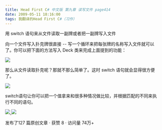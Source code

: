 ```yaml
---
title: Head First C# 中文版 第九章 读写文件 page414
date: 2009-05-11 18:16:00
tags: 我翻译的Head First C#（习作）
---
```

用  switch  语句来从文件读取一副牌或者把一副牌写入文件

  

向一个文件写入扑克牌很直接  \--  写一个循环来把每张牌的名称写入文件就可以了。你可以把下面的方法写入  Deck  类来完成上面提到的功能：

  

![](https://p-blog.csdn.net/images/p_blog_csdn_net/cuipengfei1/EntryImages/20090511/2009-05-11_13-03-44.jpg)

那么从文件读取扑克呢？那就不那么简单了。这时  switch  语句就会显得很方便了。

  

![](https://p-blog.csdn.net/images/p_blog_csdn_net/cuipengfei1/EntryImages/20090511/2009-05-11_13-05-12.jpg)

switch语句让你可以把一个值拿来和很多种情况做比较，并根据匹配的不同来执行不同的语句。



[ ![](https://profile.csdnimg.cn/5/2/5/3_cuipengfei1)
![](https://g.csdnimg.cn/static/user-reg-year/1x/11.png)
](https://blog.csdn.net/cuipengfei1)



发布了127 篇原创文章  ·  获赞 8  ·  访问量 74万+

